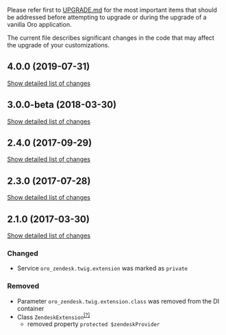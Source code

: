 Please refer first to [UPGRADE.md](UPGRADE.md) for the most important items that should be addressed before attempting to upgrade or during the upgrade of a vanilla Oro application.

The current file describes significant changes in the code that may affect the upgrade of your customizations.

## 4.0.0 (2019-07-31)
[Show detailed list of changes](incompatibilities-4-0.md)

## 3.0.0-beta (2018-03-30)
[Show detailed list of changes](incompatibilities-3-0-beta.md)

## 2.4.0 (2017-09-29)
[Show detailed list of changes](incompatibilities-2-4.md)

## 2.3.0 (2017-07-28)
[Show detailed list of changes](incompatibilities-2-3.md)

## 2.1.0 (2017-03-30)
[Show detailed list of changes](incompatibilities-2-1.md)

### Changed
- Service `oro_zendesk.twig.extension` was marked as `private`
### Removed
- Parameter `oro_zendesk.twig.extension.class` was removed from the DI container
- Class `ZendeskExtension`<sup>[[?]](https://github.com/oroinc/OroCRMZendeskBundle/tree/2.1.0/Twig/ZendeskExtension.php "Oro\Bundle\ZendeskBundle\Twig\ZendeskExtension")</sup>
    - removed property `protected $zendeskProvider`
